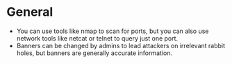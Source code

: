 # General

* You can use tools like nmap to scan for ports, but you can also use network tools like netcat or telnet to query just one port.
* Banners can be changed by admins to lead attackers on irrelevant rabbit holes, but banners are generally accurate information.

